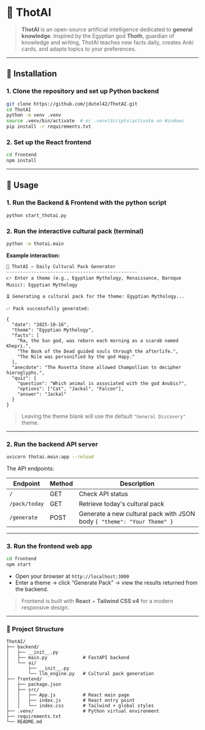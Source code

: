 # 🧠 ThotAI

> **ThotAI** is an open-source artificial intelligence dedicated to **general knowledge**.
> Inspired by the Egyptian god **Thoth**, guardian of knowledge and writing, ThotAI teaches new facts daily, creates Anki cards, and adapts topics to your preferences.

---

## 🚀 Installation

### 1. Clone the repository and set up Python backend

```bash
git clone https://github.com/jdutel42/ThotAI.git
cd ThotAI
python -m venv .venv
source .venv/bin/activate  # or .venv\Scripts\activate on Windows
pip install -r requirements.txt
```

### 2. Set up the React frontend

```bash
cd frontend
npm install
```

---

## 🎯 Usage

### 1. Run the Backend & Frontend with the python script

```bash
python start_thotai.py
```             

### 2. Run the interactive cultural pack (terminal)

```bash
python -m thotai.main
```

**Example interaction:**

```
🧠 ThotAI – Daily Cultural Pack Generator
------------------------------------------------
👉 Enter a theme (e.g., Egyptian Mythology, Renaissance, Baroque Music): Egyptian Mythology

⏳ Generating a cultural pack for the theme: Egyptian Mythology...

✅ Pack successfully generated:

{
  "date": "2025-10-16",
  "theme": "Egyptian Mythology",
  "facts": [
    "Ra, the Sun god, was reborn each morning as a scarab named Khepri.",
    "The Book of the Dead guided souls through the afterlife.",
    "The Nile was personified by the god Hapy."
  ],
  "anecdote": "The Rosetta Stone allowed Champollion to decipher hieroglyphs.",
  "quiz": {
    "question": "Which animal is associated with the god Anubis?",
    "options": ["Cat", "Jackal", "Falcon"],
    "answer": "Jackal"
  }
}
```

> Leaving the theme blank will use the default `"General Discovery"` theme.

---

### 2. Run the backend API server

```bash
uvicorn thotai.main:app --reload
```

The API endpoints:

| Endpoint      | Method | Description                                                             |
| ------------- | ------ | ----------------------------------------------------------------------- |
| `/`           | GET    | Check API status                                                        |
| `/pack/today` | GET    | Retrieve today's cultural pack                                          |
| `/generate`   | POST   | Generate a new cultural pack with JSON body `{ "theme": "Your Theme" }` |

---

### 3. Run the frontend web app

```bash
cd frontend
npm start
```

* Open your browser at `http://localhost:3000`
* Enter a theme → click “Generate Pack” → view the results returned from the backend.

> Frontend is built with **React** + **Tailwind CSS v4** for a modern responsive design.

---

### 📂 Project Structure

```
ThotAI/
├── backend/
│   ├── __init__.py
│   ├── main.py             # FastAPI backend
│   └── ai/
│       ├── __init__.py
│       └── llm_engine.py   # Cultural pack generation
├── frontend/
│   ├── package.json
│   ├── src/
│   │   ├── App.js          # React main page
│   │   ├── index.js        # React entry point
│   │   └── index.css       # Tailwind + global styles
├── .venv/                  # Python virtual environment
├── requirements.txt
└── README.md
```